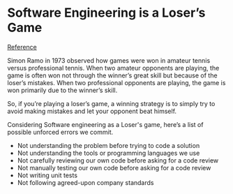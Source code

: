 # Software Engineering is a Loser’s Game
[Reference](https://dev.to/thawkin3/software-engineering-is-a-loser-s-game-2k20)

Simon Ramo in 1973 observed how games were won in amateur tennis versus professional tennis.
When two amateur opponents are playing, the game is often won not through the winner’s great skill but because of the loser’s mistakes.
When two professional opponents are playing, the game is won primarily due to the winner’s skill.

So, if you’re playing a loser’s game, a winning strategy is to simply try to avoid making mistakes and let your opponent beat himself.

Considering Software engineering as a Loser's game, here’s a list of possible unforced errors we commit. 

- Not understanding the problem before trying to code a solution
- Not understanding the tools or programming languages we use
- Not carefully reviewing our own code before asking for a code review
- Not manually testing our own code before asking for a code review
- Not writing unit tests
- Not following agreed-upon company standards

